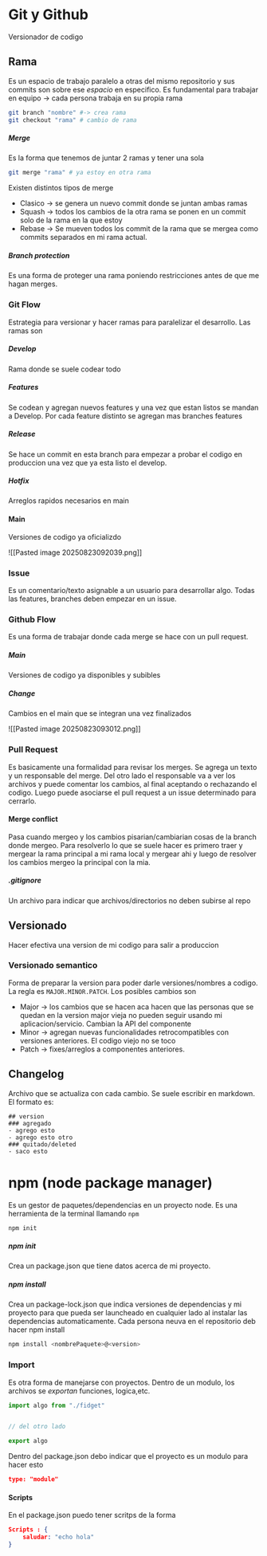 # Git y Github
Versionador de codigo

## Rama
Es un espacio de trabajo paralelo a otras del mismo repositorio y sus commits son sobre ese *espacio* en especifico.
Es fundamental para trabajar en equipo -> cada persona trabaja en su propia rama
```bash
git branch "nombre" #-> crea rama
git checkout "rama" # cambio de rama

```
##### Merge
Es la forma que tenemos de juntar 2 ramas y tener una sola
```bash
git merge "rama" # ya estoy en otra rama
```
Existen distintos tipos de merge
- Clasico -> se genera un nuevo commit donde se juntan ambas ramas
- Squash -> todos los cambios de la otra rama se ponen en un commit solo de la rama en la que estoy 
- Rebase -> Se mueven todos los commit de la rama que se mergea como commits separados en mi rama actual.
##### Branch protection
Es una forma de proteger una rama poniendo restricciones antes de que me hagan merges.
### Git Flow
Estrategia para versionar y hacer ramas para paralelizar el desarrollo. Las ramas son
##### Develop
Rama donde se suele codear todo
##### Features 
Se codean y agregan nuevos features y una vez que estan listos se mandan a Develop. Por cada feature distinto se agregan mas branches features
##### Release
Se hace un commit en esta branch para empezar a probar el codigo en produccion una vez que ya esta listo el develop.
##### Hotfix
Arreglos rapidos necesarios en main
#### Main
Versiones de codigo ya oficializdo

![[Pasted image 20250823092039.png]]
### Issue
Es un comentario/texto asignable a un usuario para desarrollar algo. Todas las features, branches deben empezar en un issue.
### Github Flow
Es una forma de trabajar donde cada merge se hace con un pull request.
##### Main
Versiones de codigo ya disponibles y subibles
##### Change
Cambios en el main que se integran una vez finalizados

![[Pasted image 20250823093012.png]]
### Pull Request
Es basicamente una formalidad para revisar los merges. Se agrega un texto y un responsable del merge. Del otro lado el responsable va a ver los archivos y puede comentar los cambios, al final aceptando o rechazando el codigo. Luego puede asociarse el pull request a un issue determinado para cerrarlo.

#### Merge conflict
Pasa cuando mergeo y los cambios pisarian/cambiarian cosas de la branch donde mergeo. Para resolverlo lo que se suele hacer es primero traer y mergear la rama principal a mi rama local y mergear ahi y luego de resolver los cambios mergeo la principal con la mia.

##### .gitignore
Un archivo para indicar que archivos/directorios no deben subirse al repo
## Versionado
Hacer efectiva una version de mi codigo para salir a produccion
### Versionado semantico
Forma de preparar la version para poder darle versiones/nombres a codigo. La regla es `MAJOR.MINOR.PATCH`. Los posibles cambios son
- Major -> los cambios que se hacen aca hacen que las personas que se quedan en la version major vieja no pueden seguir usando mi aplicacion/servicio. Cambian la API del componente
- Minor -> agregan nuevas funcionalidades retrocompatibles con versiones anteriores. El codigo viejo no se toco
- Patch -> fixes/arreglos a componentes anteriores.

## Changelog
Archivo que se actualiza con cada cambio. Se suele escribir en markdown. El formato es:
```
## version
### agregado
- agrego esto
- agrego esto otro
### quitado/deleted
- saco esto
```

# npm (node package manager)
Es un gestor de paquetes/dependencias en un proyecto node. Es una herramienta de la terminal llamando `npm`
```bash
npm init
```

##### npm init
Crea un package.json que tiene datos acerca de mi proyecto.

##### npm install
Crea un package-lock.json que indica versiones de dependencias y mi proyecto para que pueda ser launcheado en cualquier lado al instalar las dependencias automaticamente. Cada persona neuva en el repositorio deb hacer npm install
```bash
npm install <nombrePaquete>@<version>
```



### Import 
Es otra forma de manejarse con proyectos. Dentro de un modulo, los archivos se *exportan* funciones, logica,etc.
```js
import algo from "./fidget"


// del otro lado

export algo
```
Dentro del package.json debo indicar que el proyecto es un modulo para hacer esto
```json
type: "module"
```

#### Scripts
En el package.json puedo tener scritps de la forma
```json
Scripts : {
	saludar: "echo hola"
}
```